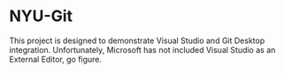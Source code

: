 # NYU-Git
 
This project is designed to demonstrate Visual Studio and Git Desktop integration.
Unfortunately, Microsoft has not included Visual Studio as an External Editor, go figure.